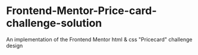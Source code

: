 # Frontend-Mentor-Price-card-challenge-solution
An implementation of the Frontend Mentor html &amp; css "Pricecard" challenge design
